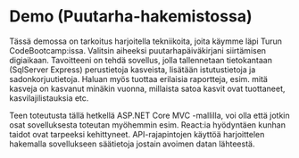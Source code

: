 # Demo (Puutarha-hakemistossa)
Tässä demossa on tarkoitus harjoitella tekniikoita, joita käymme läpi Turun CodeBootcamp:issa. 
Valitsin aiheeksi puutarhapäiväkirjani siirtämisen digiaikaan. Tavoitteeni on tehdä sovellus,
jolla tallennetaan tietokantaan (SqlServer Express) perustietoja kasveista, lisätään istutustietoja
ja sadonkorjuutietoja. Haluan myös tuottaa erilaisia raportteja, esim. mitä kasveja 
on kasvanut minäkin vuonna, millaista satoa kasvit ovat tuottaneet, kasvilajilistauksia etc. 

Teen toteutusta tällä hetkellä ASP.NET Core MVC -mallilla, voi olla että jotkin osat sovelluksesta
toteutan myöhemmin esim. React:ia hyödyntäen kunhan taidot ovat tarpeeksi kehittyneet. API-rajapintojen
käyttöä harjoittelen hakemalla sovellukseen säätietoja jostain avoimen datan lähteestä.
